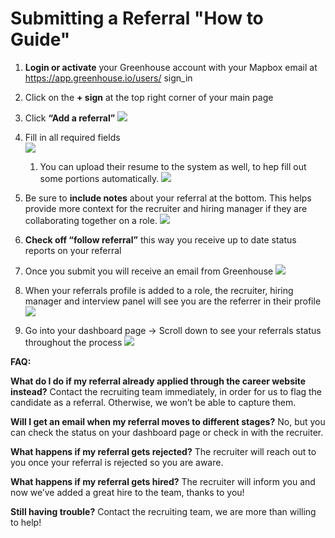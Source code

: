 # Submitting a Referral "How to Guide"

1. **Login or activate** your Greenhouse account with your Mapbox email at https://app.greenhouse.io/users/ sign_in
2. Click on the **+ sign** at the top right corner of your main page 
3. Click **“Add a referral”**
![](https://paper-attachments.dropbox.com/s_FDF45C2BE57860BC3765B57EA705064F4EAF1E6E0C7A1351B634F2FB7B61C7BA_1556904432735_image_preview.png)

4. Fill in all required fields  
![](https://paper-attachments.dropbox.com/s_FDF45C2BE57860BC3765B57EA705064F4EAF1E6E0C7A1351B634F2FB7B61C7BA_1556904443315_image_preview+1.png)

    1. You can upload their resume to the system as well, to hep fill out some portions automatically.
![](https://paper-attachments.dropbox.com/s_FDF45C2BE57860BC3765B57EA705064F4EAF1E6E0C7A1351B634F2FB7B61C7BA_1556904909109_68747470733a2f2f64326d787565667165616137736a2e636c6f756466726f6e742e6e65742f735f413942323838353745453334444233434445454344383939334538373534413644303533373745393838373634444332434236383342303439373645453630355f313533373530353930333839395f53.png)



5. Be sure to **include notes** about your referral at the bottom. This helps provide more context for the recruiter and hiring manager if they are collaborating together on a role. 
![](https://d2mxuefqeaa7sj.cloudfront.net/s_A9B28857EE34DB3CDEECD8993E8754A6D05377E988764DC2CB683B04976EE605_1537506154046_Screen+Shot+2018-09-20+at+10.01.32+PM.png)

6. **Check off “follow referral”** this way you receive up to date status reports on your referral
7. Once you submit you will receive an email from Greenhouse 
![](https://d2mxuefqeaa7sj.cloudfront.net/s_A9B28857EE34DB3CDEECD8993E8754A6D05377E988764DC2CB683B04976EE605_1537508155146_Screen+Shot+2018-09-20+at+10.35.30+PM.png)

8. When your referrals profile is added to a role, the recruiter, hiring manager and interview panel will see you are the referrer in their profile
![](https://paper-attachments.dropbox.com/s_FDF45C2BE57860BC3765B57EA705064F4EAF1E6E0C7A1351B634F2FB7B61C7BA_1556904564486_image_preview+4.png)

9. Go into your dashboard page → Scroll down to see your referrals status throughout the process 
![](https://paper-attachments.dropbox.com/s_FDF45C2BE57860BC3765B57EA705064F4EAF1E6E0C7A1351B634F2FB7B61C7BA_1556904587209_image_preview+5.png)



**FAQ:** 

**What do I do if my referral already applied through the career website instead?**
Contact the recruiting team immediately, in order for us to flag the candidate as a referral. Otherwise, we won’t be able to capture them. 

**Will I get an email when my referral moves to different stages?**
No, but you can check the status on your dashboard page or check in with the recruiter.

**What happens if my referral gets rejected?**
The recruiter will reach out to you once your referral is rejected so you are aware.

**What happens if my referral gets hired?**
The recruiter will inform you and now we’ve added a great hire to the team, thanks to you! 

**Still having trouble?**
Contact the recruiting team, we are more than willing to help! 
